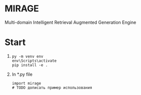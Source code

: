 # MIRAGE

Multi-domain Intelligent Retrieval Augmented Generation Engine

# Start

1) ```
   py -m venv env 
   env\Scripts\activate
   pip install -e .
   ```
2) In *.py file
   ```
   import mirage
   # TODO дописать пример использования
   ```


